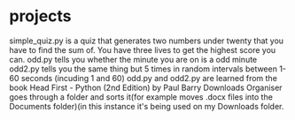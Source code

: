 # projects
simple_quiz.py is a quiz that generates two numbers under twenty that you have to find the sum of. You have three lives to get the highest score you can.
odd.py tells you whether the minute you are on is a odd minute
odd2.py tells you the same thing but 5 times in random intervals between 1-60 seconds (incuding 1 and 60)
odd.py and odd2.py are learned from the book Head First - Python (2nd Edition) by Paul Barry
Downloads Organiser goes through a folder and sorts it(for example moves .docx files into the Documents folder)(in this instance it's being used on my Downloads folder.
